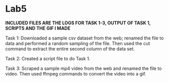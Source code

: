 # Lab5

**INCLUDED FILES ARE THE LOGS FOR TASK 1-3, OUTPUT OF TASK 1, SCRIPTS AND THE GIF I MADE**

Task 1:
Downloaded a sample csv dataset from the web; renamed the file to data and performed a random sampling of the file. Then used the cut command to extract the entire second column of the data set.

Task 2:
Created a script file to do Task 1.

Task 3:
Scraped a sample mp4 video from the web and renamed the file to video. Then used ffmpeg commands to convert the video into a gif.
